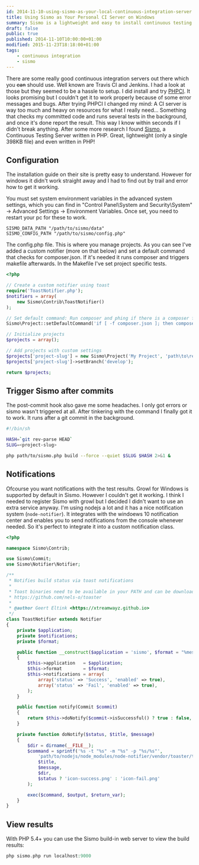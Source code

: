 ```yaml
---
id: 2014-11-10-using-sismo-as-your-local-continuous-integration-server
title: Using Sismo as Your Personal CI Server on Windows
summary: Sismo is a lightweight and easy to install continuous testing server which you can use locally and trigger from a git post-commit hook.
draft: false
public: true
published: 2014-11-10T10:00:00+01:00
modified: 2015-11-23T18:18:00+01:00
tags:
    - continuous integration
    - sismo
---
```


There are some really good continuous integration servers out there which you ~~can~~ should use. Well known are Travis CI and Jenkins. I had a look at those but they seemed to be a hassle to setup. I did install and try [PHPCI](https://www.phptesting.org/). It looks promising but I couldn't get it to work properly because of some error messages and bugs. After trying PHPCI I changed my mind: A CI server is way too much and heavy on resources for what I really need... Something that checks my committed code and runs several tests in the background, and once it's done report the result. This way I know within seconds if I didn't break anything. After some more research I found [Sismo](http://sismo.sensiolabs.org/), a Continuous Testing Server written in PHP. Great, lightweight (only a single 398KB file) and even written in PHP!

## Configuration

The installation guide on their site is pretty easy to understand. However for windows it didn't work straight away and I had to find out by trail and error how to get it working.

You must set system environment variables in the advanced system settings, which you can find in "Control Panel\System and Security\System" -> Advanced Settings -> Environment Variables. Once set, you need to restart your pc for these to work.

```
SISMO_DATA_PATH "/path/to/sismo/data"
SISMO_CONFIG_PATH "/path/to/sismo/config.php"
```

The config.php file. This is where you manage projects. As you can see I've added a custom notifier (more on that below) and set a default command that checks for composer.json. If it's needed it runs composer and triggers makefile afterwards. In the Makefile I've set project specific tests.

```php
<?php

// Create a custom notifier using toast
require('ToastNotifier.php');
$notifiers = array(
    new Sismo\Contrib\ToastNotifier()
);

// Set default command: Run composer and phing if there is a composer file
Sismo\Project::setDefaultCommand('if [ -f composer.json ]; then composer install --dev --prefer-source && make test; fi');

// Initialize projects
$projects = array();

// Add projects with custom settings
$projects['project-slug'] = new Sismo\Project('My Project', 'path\to\repository', $notifiers, 'project-slug');
$projects['project-slug']->setBranch('develop');

return $projects;
```

## Trigger Sismo after commits

The post-commit hook also gave me some headaches. I only got errors or sismo wasn't triggered at all. After tinkering with the command I finally got it to work. It runs after a git commit in the background.

```bash
#!/bin/sh

HASH=`git rev-parse HEAD`
SLUG=<project-slug>

php path/to/sismo.php build --force --quiet $SLUG $HASH 2>&1 &
```

## Notifications

Ofcourse you want notifications with the test results. Growl for Windows is supported by default in Sismo. However I couldn't get it working. I think I needed to register Sismo with growl but I decided I didn't want to use an extra service anyway. I'm using nodejs a lot and it has a nice notification system (``node-notifier``). It integrates with the windoews 10 notification center and enables you to send notifications from the console whenever needed. So it's perfect to integrate it into a custom notification class.

```php
<?php

namespace Sismo\Contrib;

use Sismo\Commit;
use Sismo\Notifier\Notifier;

/**
 * Notifies build status via toast notifications
 *
 * Toast binaries need to be available in your PATH and can be downloaded at
 * https://github.com/nels-o/toaster
 *
 * @author Geert Eltink <https://xtreamwayz.github.io>
 */
class ToastNotifier extends Notifier
{
    private $application;
    private $notifications;
    private $format;

    public function __construct($application = 'sismo', $format = "%message% by %author%")
    {
        $this->application   = $application;
        $this->format        = $format;
        $this->notifications = array(
            array('status' => 'Success', 'enabled' => true),
            array('status' => 'Fail', 'enabled' => true),
        );
    }

    public function notify(Commit $commit)
    {
        return $this->doNotify($commit->isSuccessful() ? true : false, $commit->getProject()->getName(), $this->format($this->format, $commit));
    }

    private function doNotify($status, $title, $message)
    {
        $dir = dirname(__FILE__);
        $command = sprintf('%s -t "%s" -m "%s" -p "%s/%s"',
            'path/to/nodejs/node_modules/node-notifier/vendor/toaster/toast.exe',
            $title,
            $message,
            $dir,
            $status ? 'icon-success.png' : 'icon-fail.png'
        );

        exec($command, $output, $return_var);
    }
}
```

## View results

With PHP 5.4+ you can use the Sismo build-in web server to view the build results:

```php
php sismo.php run localhost:9000
```
